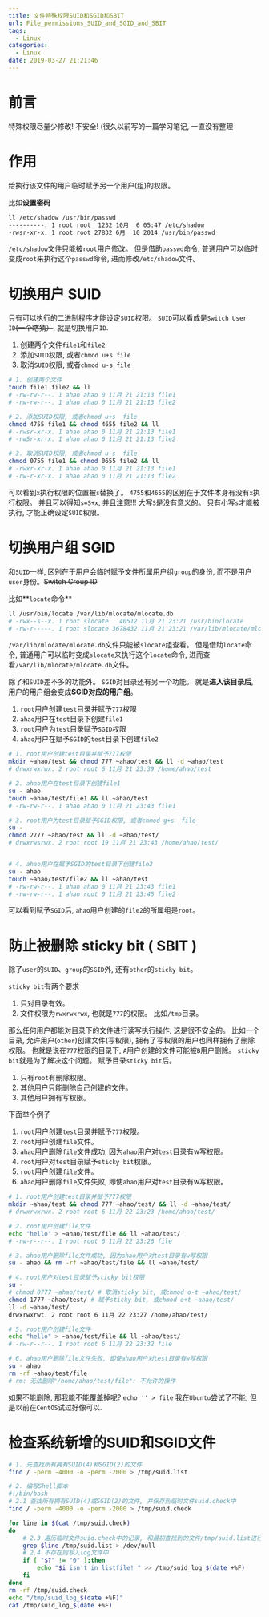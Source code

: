```yaml
---
title: 文件特殊权限SUID和SGID和SBIT
url: File_permissions_SUID_and_SGID_and_SBIT
tags:
  - Linux
categories:
  - Linux
date: 2019-03-27 21:21:46
---
```

# 前言
特殊权限尽量少修改! 不安全!
(很久以前写的一篇学习笔记, 一直没有整理

# 作用
给执行该文件的用户临时赋予另一个用户(组)的权限。

<!-- more -->

比如**设置密码**
```bash
ll /etc/shadow /usr/bin/passwd 
----------. 1 root root  1232 10月  6 05:47 /etc/shadow
-rwsr-xr-x. 1 root root 27832 6月  10 2014 /usr/bin/passwd
```
`/etc/shadow`文件只能被`root`用户修改。
但是借助`passwd`命令, 普通用户可以临时变成`root`来执行这个`passwd`命令, 
进而修改`/etc/shadow`文件。

# 切换用户 SUID
只有可以执行的二进制程序才能设定`SUID`权限。
`SUID`可以看成是`Switch User ID`~~(一个瞎猜）~~, 就是切换用户`ID`.

1. 创建两个文件`file1`和`file2`
2. 添加`SUID`权限, 或者`chmod u+s file`
3. 取消`SUID`权限, 或者`chmod u-s file`

```bash
# 1. 创建两个文件
touch file1 file2 && ll
# -rw-rw-r--. 1 ahao ahao 0 11月 21 21:13 file1
# -rw-rw-r--. 1 ahao ahao 0 11月 21 21:13 file2

# 2. 添加SUID权限, 或者chmod u+s  file
chmod 4755 file1 && chmod 4655 file2 && ll
# -rwsr-xr-x. 1 ahao ahao 0 11月 21 21:13 file1
# -rwSr-xr-x. 1 ahao ahao 0 11月 21 21:13 file2

# 3. 取消SUID权限, 或者chmod u-s  file
chmod 0755 file1 && chmod 0655 file2 && ll
# -rwxr-xr-x. 1 ahao ahao 0 11月 21 21:13 file1
# -rw-r-xr-x. 1 ahao ahao 0 11月 21 21:13 file2

```
可以看到`x`执行权限的位置被`s`替换了。
`4755`和`4655`的区别在于文件本身有没有`x`执行权限。
并且可以得知`s=S+x`, 并且注意!!! 大写`S`是没有意义的。
只有小写`s`才能被执行, 才能正确设定`SUID`权限。

# 切换用户组 SGID
和`SUID`一样, 区别在于用户会临时赋予文件所属用户组`group`的身份, 而不是用户`user`身份。~~Switch Group ID~~

比如**`locate`命令**
```bash
ll /usr/bin/locate /var/lib/mlocate/mlocate.db 
# -rwx--s--x. 1 root slocate   40512 11月 21 23:21 /usr/bin/locate
# -rw-r-----. 1 root slocate 3678432 11月 21 23:21 /var/lib/mlocate/mlocate.db
```
`/var/lib/mlocate/mlocate.db`文件只能被`slocate`组查看。
但是借助`locate`命令, 普通用户可以临时变成`slocate`来执行这个`locate`命令, 
进而查看`/var/lib/mlocate/mlocate.db`文件。

除了和`SUID`差不多的功能外。
`SGID`对目录还有另一个功能。
就是**进入该目录后**, 用户的用户组会变成**SGID对应的用户组**。

1. `root`用户创建`test`目录并赋予`777`权限
2. `ahao`用户在`test`目录下创建`file1`
3. `root`用户为`test`目录赋予`SGID`权限
4. `ahao`用户在赋予`SGID`的`test`目录下创建`file2`

```bash
# 1. root用户创建test目录并赋予777权限
mkdir ~ahao/test && chmod 777 ~ahao/test && ll -d ~ahao/test
# drwxrwxrwx. 2 root root 6 11月 21 23:39 /home/ahao/test

# 2. ahao用户在test目录下创建file1
su - ahao
touch ~ahao/test/file1 && ll ~ahao/test
# -rw-rw-r--. 1 ahao ahao 0 11月 21 23:43 file1

# 3. root用户为test目录赋予SGID权限, 或者chmod g+s  file
su -
chmod 2777 ~ahao/test && ll -d ~ahao/test/
# drwxrwsrwx. 2 root root 19 11月 21 23:43 /home/ahao/test/


# 4. ahao用户在赋予SGID的test目录下创建file2
su - ahao
touch ~ahao/test/file2 && ll ~ahao/test
# -rw-rw-r--. 1 ahao ahao 0 11月 21 23:43 file1
# -rw-rw-r--. 1 ahao root 0 11月 21 23:45 file2
```
可以看到赋予`SGID`后, `ahao`用户创建的`file2`的所属组是`root`。

# 防止被删除 sticky bit ( SBIT )
除了`user`的`SUID`、`group`的`SGID`外, 还有`other`的`sticky bit`。

`sticky bit`有两个要求
1. 只对目录有效。
1. 文件权限为`rwxrwxrwx`, 也就是`777`的权限。
比如`/tmp`目录。

那么任何用户都能对目录下的文件进行读写执行操作, 这是很不安全的。
比如一个目录, 允许用户(`other`)创建文件(写权限), 拥有了写权限的用户也同样拥有了删除权限。
也就是说在`777`权限的目录下, `A`用户创建的文件可能被`B`用户删除。
`sticky bit`就是为了解决这个问题。
赋予目录`sticky bit`后。
1. 只有`root`有删除权限。
2. 其他用户只能删除自己创建的文件。
3. 其他用户拥有写权限。

下面举个例子
1. `root`用户创建`test`目录并赋予`777`权限。
2. `root`用户创建`file`文件。
3. `ahao`用户删除`file`文件成功, 因为`ahao`用户对`test`目录有w写权限。
4. `root`用户对`test`目录赋予`sticky bit`权限。
5. `root`用户创建`file`文件。
6. `ahao`用户删除`file`文件失败, 即使`ahao`用户对`test`目录有w写权限。

```bash
# 1. root用户创建test目录并赋予777权限
mkdir ~ahao/test && chmod 777 ~ahao/test/ && ll -d ~ahao/test/
# drwxrwxrwx. 2 root root 6 11月 22 23:23 /home/ahao/test/

# 2. root用户创建file文件
echo "hello" > ~ahao/test/file && ll ~ahao/test/
# -rw-r--r--. 1 root root 6 11月 22 23:26 file

# 3. ahao用户删除file文件成功, 因为ahao用户对test目录有w写权限
su - ahao && rm -rf ~ahao/test/file && ll ~ahao/test/

# 4. root用户对test目录赋予sticky bit权限
su -
# chmod 0777 ~ahao/test/ # 取消sticky bit, 或chmod o-t ~ahao/test/
chmod 1777 ~ahao/test/ # 赋予sticky bit, 或chmod o+t ~ahao/test/
ll -d ~ahao/test/
drwxrwxrwt. 2 root root 6 11月 22 23:27 /home/ahao/test/

# 5. root用户创建file文件
echo "hello" > ~ahao/test/file && ll ~ahao/test/
# -rw-r--r--. 1 root root 6 11月 22 23:32 file

# 6. ahao用户删除file文件失败, 即使ahao用户对test目录有w写权限
su - ahao
rm -rf ~ahao/test/file
# rm: 无法删除"/home/ahao/test/file": 不允许的操作
```
如果不能删除, 那我能不能覆盖掉呢? `echo '' > file`
我在`Ubuntu`尝试了不能, 但是以前在`CentOS`试过好像可以.

# 检查系统新增的SUID和SGID文件
```bash
# 1. 先查找所有拥有SUID(4)和SGID(2)的文件
find / -perm -4000 -o -perm -2000 > /tmp/suid.list

# 2. 编写Shell脚本
#!/bin/bash
# 2.1 查找所有拥有SUID(4)或SGID(2)的文件, 并保存到临时文件suid.check中
find / -perm -4000 -o -perm -2000 > /tmp/suid.check

for line in $(cat /tmp/suid.check)
do
    # 2.3 遍历临时文件suid.check中的记录, 和最初查找到的文件/tmp/suid.list进行比较。
    grep $line /tmp/suid.list > /dev/null
    # 2.4 不存在则写入log文件中
    if [ "$?" != "0" ];then
        echo "$i isn't in listfile! " >> /tmp/suid_log_$(date +%F)
    fi
done
rm -rf /tmp/suid.check
echo "/tmp/suid_log_$(date +%F)"
cat /tmp/suid_log_$(date +%F)
```

